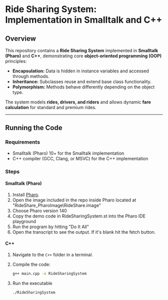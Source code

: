# Ride Sharing System: Implementation in Smalltalk and C++

## Overview

This repository contains a **Ride Sharing System** implemented in **Smalltalk (Pharo)** and **C++**, demonstrating core **object-oriented programming (OOP)** principles:

- **Encapsulation:** Data is hidden in instance variables and accessed through methods.  
- **Inheritance:** Subclasses reuse and extend base class functionality.  
- **Polymorphism:** Methods behave differently depending on the object type.  

The system models **rides, drivers, and riders** and allows dynamic **fare calculation** for standard and premium rides.

---

## Running the Code

### Requirements

* Smalltalk (Pharo) 10+ for the Smalltalk implementation
* C++ compiler (GCC, Clang, or MSVC) for the C++ implementation

### Steps

#### Smalltalk (Pharo)

1. Install [Pharo](https://pharo.org/).
2. Open the image included in the repo inside Pharo located at "RideShare_PharoImage\RideShare.image"
3. Choose Pharo version 140
4. Copy the demo code in RideSharingSystem.st into the Pharo IDE playground
5. Run the program by hitting "Do It All"
6. Open the transcript to see the output. If it's blank hit the fetch button.

#### C++

1. Navigate to the `C++` folder in a terminal.  
2. Compile the code:  

   ```bash
   g++ main.cpp -o RideSharingSystem
   ```
3. Run the executable
   
   ```bash
   ./RideSharingSystem
   ```
